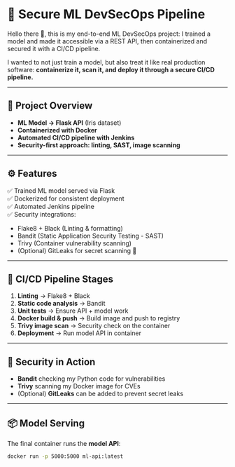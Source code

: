 # 🔐 Secure ML DevSecOps Pipeline

Hello there 👋, this is my end-to-end ML DevSecOps project: I trained a model and made it accessible via a REST API, then containerized and secured it with a CI/CD pipeline.

I wanted to not just train a model, but also treat it like real production software: **containerize it, scan it, and deploy it through a secure CI/CD pipeline.**

---

## 🔹 Project Overview
- **ML Model → Flask API** (Iris dataset)
- **Containerized with Docker**
- **Automated CI/CD pipeline with Jenkins**
- **Security-first approach: linting, SAST, image scanning**

---

## ⚙️ Features
✅ Trained ML model served via Flask  
✅ Dockerized for consistent deployment  
✅ Automated Jenkins pipeline  
✅ Security integrations:
- Flake8 + Black (Linting & formatting)
- Bandit (Static Application Security Testing - SAST)
- Trivy (Container vulnerability scanning)
- (Optional) GitLeaks for secret scanning 🔑

---

## 🔄 CI/CD Pipeline Stages
1. **Linting** → Flake8 + Black  
2. **Static code analysis** → Bandit  
3. **Unit tests** → Ensure API + model work  
4. **Docker build & push** → Build image and push to registry  
5. **Trivy image scan** → Security check on the container  
6. **Deployment** → Run model API in container  

---

## 🔐 Security in Action
- **Bandit** checking my Python code for vulnerabilities  
- **Trivy** scanning my Docker image for CVEs  
- (Optional) **GitLeaks** can be added to prevent secret leaks  

---

## 📦 Model Serving
The final container runs the **model API**:

```bash
docker run -p 5000:5000 ml-api:latest
